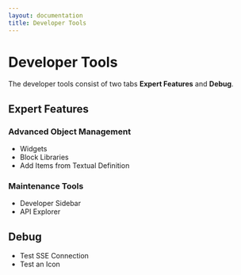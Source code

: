 ```yaml
---
layout: documentation
title: Developer Tools
---
```


# Developer Tools

The developer tools consist of two tabs **Expert Features** and **Debug**.

## Expert Features

### Advanced Object Management

- Widgets
- Block Libraries
- Add Items from Textual Definition

### Maintenance Tools

- Developer Sidebar
- API Explorer

## Debug

- Test SSE Connection
- Test an Icon
